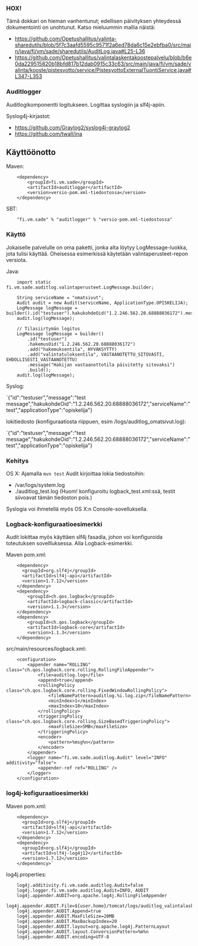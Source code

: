 ### HOX!

Tämä dokkari on hieman vanhentunut; edellisen päivityksen yhteydessä dokumentointi on unohtunut. Katso mieluummin mallia näistä:

 * https://github.com/Opetushallitus/valinta-sharedutils/blob/5f7c3aafd5595c9571f2a6ed78da6c15e2ebfba0/src/main/java/fi/vm/sade/sharedutils/AuditLog.java#L25-L36
 * https://github.com/Opetushallitus/valintalaskentakoostepalvelu/blob/b6e0da229515820b18bfd817b12dab0915c33c63/src/main/java/fi/vm/sade/valinta/kooste/pistesyotto/service/PistesyottoExternalTuontiService.java#L347-L353


### Auditlogger

Auditlogikomponentti logitukseen. Logittaa syslogiin ja slf4j-apiin.

Syslog4j-kirjastot:

* https://github.com/Graylog2/syslog4j-graylog2
* https://github.com/twall/jna

## Käyttöönotto

Maven: 
``` 
    <dependency>
        <groupId>fi.vm.sade</groupId>
        <artifactId>auditlogger</artifactId>
        <version>versio-pom.xml-tiedostossa</version>
    </dependency>
```
       
SBT: 
```
    "fi.vm.sade" % "auditlogger" % "versio-pom.xml-tiedostossa"
```

### Käyttö

Jokaiselle palvelulle on oma paketti, jonka alta löytyy LogMessage-luokka, jota tulisi käyttää. Oheisessa esimerkissä 
käytetään valintaperusteet-repon versiota. 

Java: 
```
    import static fi.vm.sade.auditlog.valintaperusteet.LogMessage.builder;

    String serviceName = "omatsivut";
    Audit audit = new Audit(serviceName, ApplicationType.OPISKELIJA);
    LogMessage logMessage = builder().id("testuser").hakukohdeOid("1.2.246.562.20.68888036172").message("hello").build();
    audit.log(logMessage);

    // Tilasiirtymän logitus
    LogMessage logMessage = builder()
        .id("testuser")
        .hakemusOid("1.2.246.562.20.68888036172")
        .add("hakemuksentila", HYVAKSYTTY)
        .add("valintatuloksentila", VASTAANOTETTU_SITOVASTI, EHDOLLISESTI_VASTAANOTETTU)
        .message("Hakijan vastaanottotila päivitetty sitovaksi")
        .build();
    audit.log(logMessage);
```

Syslog:

`{"id":"testuser","message":"test message","hakukohdeOid":"1.2.246.562.20.68888036172","serviceName":"test","applicationType":"opiskelija"}

lokitiedosto (konfiguraatiosta riippuen, esim /logs/auditlog_omatsivut.log):

`{"id":"testuser","message":"test message","hakukohdeOid":"1.2.246.562.20.68888036172","serviceName":"test","applicationType":"opiskelija"}

### Kehitys

OS X:
Ajamalla `mvn test` Audit kirjoittaa lokia tiedostoihin:

* /var/logs/system.log
* ./auditlog_test.log (Huom! konfiguroitu logback_test.xml:ssä, testit siivoavat tämän tiedoston pois.)

Syslogia voi ihmetellä myös OS X:n Console-sovelluksella.


### Logback-konfiguraatioesimerkki

Audit lokittaa myös käyttäen slf4j fasadia, johon voi konfiguroida toteutuksen sovellluksessa.
Alla Logback-esimerkki.

Maven pom.xml: 
``` 
    <dependency>
      <groupId>org.slf4j</groupId>
      <artifactId>slf4j-api</artifactId>
      <version>1.7.12</version>
    </dependency>
    <dependency>
        <groupId>ch.qos.logback</groupId>
        <artifactId>logback-classic</artifactId>
        <version>1.1.3</version>
    </dependency>
    <dependency>
        <groupId>ch.qos.logback</groupId>
        <artifactId>logback-core</artifactId>
        <version>1.1.3</version>
    </dependency>
```

src/main/resources/logback.xml:
```
    <configuration>
        <appender name="ROLLING" class="ch.qos.logback.core.rolling.RollingFileAppender">
            <file>auditlog.log</file>
            <append>true</append>
            <rollingPolicy class="ch.qos.logback.core.rolling.FixedWindowRollingPolicy">
                <fileNamePattern>auditlog.%i.log.zip</fileNamePattern>
                <minIndex>1</minIndex>
                <maxIndex>10</maxIndex>
            </rollingPolicy>
            <triggeringPolicy class="ch.qos.logback.core.rolling.SizeBasedTriggeringPolicy">
                <maxFileSize>5MB</maxFileSize>
            </triggeringPolicy>
            <encoder>
                <pattern>%msg%n</pattern>
            </encoder>
        </appender>
        <logger name="fi.vm.sade.auditlog.Audit" level="INFO" additivity="false">
            <appender-ref ref="ROLLING" />
        </logger>
    </configuration>
```

### log4j-kofiguraatioesimerkki

Maven pom.xml:

```
    <dependency>
      <groupId>org.slf4j</groupId>
      <artifactId>slf4j-api</artifactId>
      <version>1.7.12</version>
    </dependency>
    <dependency>
      <groupId>org.slf4j</groupId>
      <artifactId>slf4j-log4j12</artifactId>
      <version>1.7.12</version>
    </dependency>`
```

log4j.properties:

```
    log4j.additivity.fi.vm.sade.auditlog.Audit=false
    log4j.logger.fi.vm.sade.auditlog.Audit=INFO, AUDIT
    log4j.appender.AUDIT=org.apache.log4j.RollingFileAppender
    log4j.appender.AUDIT.File=${user.home}/tomcat/logs/auditlog_valintalaskentakoostepalvelu.log
    log4j.appender.AUDIT.Append=true
    log4j.appender.AUDIT.MaxFileSize=20MB
    log4j.appender.AUDIT.MaxBackupIndex=20
    log4j.appender.AUDIT.layout=org.apache.log4j.PatternLayout
    log4j.appender.AUDIT.layout.ConversionPattern=%m%n
    log4j.appender.AUDIT.encoding=UTF-8
```
